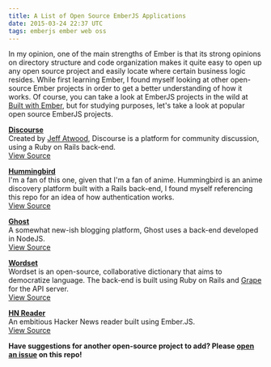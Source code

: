 ```yaml
---
title: A List of Open Source EmberJS Applications
date: 2015-03-24 22:37 UTC
tags: emberjs ember web oss
---
```


In my opinion, one of the main strengths of Ember is that its strong opinions on directory structure and code organization makes it quite easy to open up any open source project and easily locate where certain business logic resides. While first learning Ember, I found myself looking at other open-source Ember projects in order to get a better understanding of how it works. Of course, you can take a look at EmberJS projects in the wild at [Built with Ember](http://builtwithember.io), but for studying purposes, let's take a look at popular open source EmberJS projects.

**[Discourse](http://www.discourse.org/)**  
Created by [Jeff Atwood](http://blog.codinghorror.com/), Discourse is a platform for community discussion, using a Ruby on Rails back-end.  
[View Source](https://github.com/discourse/discourse)

**[Hummingbird](http://hummingbird.me)**  
I'm a fan of this one, given that I'm a fan of anime. Hummingbird is an anime discovery platform built with a Rails back-end, I found myself referencing this repo for an idea of how authentication works.  
[View Source](https://github.com/hummingbird-me/hummingbird)

**[Ghost](http://ghost.org)**  
A somewhat new-ish blogging platform, Ghost uses a back-end developed in NodeJS.  
[View Source](https://github.com/TryGhost/Ghost/tree/master/core/client)

**[Wordset](http://www.wordset.org)**  
Wordset is an open-source, collaborative dictionary that aims to democratize language. The back-end is built using Ruby on Rails and [Grape](http://intridea.github.io/grape/) for the API server.  
[View Source](https://github.com/wordset/wordset-ui)

**[HN Reader](http://chancancode.github.io/hn-reader/about)**  
An embitious Hacker News reader built using Ember.JS.  
[View Source](https://github.com/chancancode/hn-reader)

**Have suggestions for another open-source project to add? Please [open an issue](https://github.com/iheanyi/iheanyi.github.io/issues/new) on this repo!**